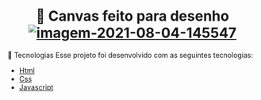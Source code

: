 <h1 align="center">🎨 Canvas feito para desenho
 </br>
<a href="https://ibb.co/F0JN6M5"><img src="https://i.ibb.co/CMvNBZb/imagem-2021-08-04-145547.png" alt="imagem-2021-08-04-145547" border="0"" ></a>
</h1>


 

🚀 Tecnologias
Esse projeto foi desenvolvido com as seguintes tecnologias:

- [Html](https://pt.wikipedia.org/wiki/HTML)
- [Css](https://pt.wikipedia.org/wiki/Cascading_Style_Sheets)
- [Javascript](https://pt.wikipedia.org/wiki/JavaScript)
